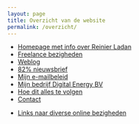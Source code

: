 ```yaml
---
layout: page
title: Overzicht van de website
permalink: /overzicht/
---
```


<ul>
  <li><a href="/">Homepage met info over Reinier Ladan</a></li>
  <li><a href="/freelance">Freelance bezigheden</a></li>
  <li><a href="/blog">Weblog</a></li>
  <li><a href="/82procent-nieuwsbrief">82% nieuwsbrief</a></li>
  <li><a href="/emailbeleid">Mijn e-mailbeleid</a></li>
  <li><a href="/digital-energy-bv">Mijn bedrijf Digital Energy BV</a></li>
  <li><a href="/hoe-te-volgen">Hoe dit alles te volgen</a></li>
  <li><a href="/contact">Contact</a></li>
</ul>
<ul>
  <li><a href="/links">Links naar diverse online bezigheden</a></li>
</ul>
